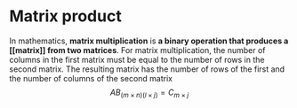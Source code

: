 # Matrix product
In mathematics, **matrix multiplication** is **a binary operation that produces a [[matrix]] from two matrices**. For matrix multiplication, the number of columns in the first matrix must be equal to the number of rows in the second matrix. The resulting matrix has the number of rows of the first and the number of columns of the second matrix
$$
AB_{(m\times n)(l\times j)}=C_{m\times j}
$$
